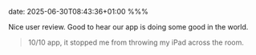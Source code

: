 date: 2025-06-30T08:43:36+01:00
%%%

Nice user review. Good to hear our app is doing some good in the world.

> 10/10 app, it stopped me from throwing my iPad across the room.
